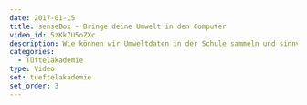 ```yaml
---
date: 2017-01-15
title: senseBox - Bringe deine Umwelt in den Computer
video_id: 5zKk7U5oZXc
description: Wie können wir Umweltdaten in der Schule sammeln und sinnvolle Aktionen davon ableiten? 
categories:
  - Tüftelakademie
type: Video
set: tueftelakademie
set_order: 3
---
```

